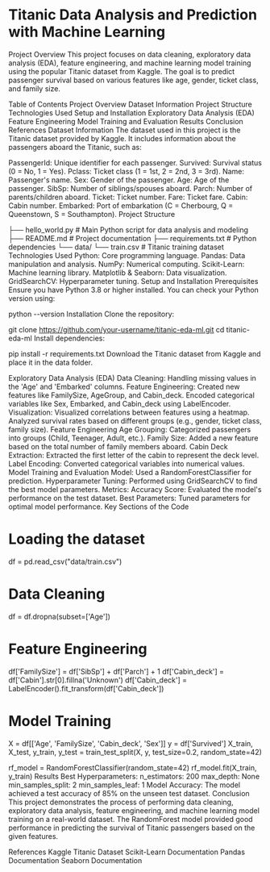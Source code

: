 # Titanic Data Analysis and Prediction with Machine Learning #

Project Overview
This project focuses on data cleaning, exploratory data analysis (EDA), feature engineering, and machine learning model training using the popular Titanic dataset from Kaggle. The goal is to predict passenger survival based on various features like age, gender, ticket class, and family size.

Table of Contents
Project Overview
Dataset Information
Project Structure
Technologies Used
Setup and Installation
Exploratory Data Analysis (EDA)
Feature Engineering
Model Training and Evaluation
Results
Conclusion
References
Dataset Information
The dataset used in this project is the Titanic dataset provided by Kaggle. It includes information about the passengers aboard the Titanic, such as:

PassengerId: Unique identifier for each passenger.
Survived: Survival status (0 = No, 1 = Yes).
Pclass: Ticket class (1 = 1st, 2 = 2nd, 3 = 3rd).
Name: Passenger's name.
Sex: Gender of the passenger.
Age: Age of the passenger.
SibSp: Number of siblings/spouses aboard.
Parch: Number of parents/children aboard.
Ticket: Ticket number.
Fare: Ticket fare.
Cabin: Cabin number.
Embarked: Port of embarkation (C = Cherbourg, Q = Queenstown, S = Southampton).
Project Structure

├── hello_world.py           # Main Python script for data analysis and modeling
├── README.md                # Project documentation
├── requirements.txt         # Python dependencies
└── data/
    └── train.csv            # Titanic training dataset
Technologies Used
Python: Core programming language.
Pandas: Data manipulation and analysis.
NumPy: Numerical computing.
Scikit-Learn: Machine learning library.
Matplotlib & Seaborn: Data visualization.
GridSearchCV: Hyperparameter tuning.
Setup and Installation
Prerequisites
Ensure you have Python 3.8 or higher installed. You can check your Python version using:


python --version
Installation
Clone the repository:


git clone https://github.com/your-username/titanic-eda-ml.git
cd titanic-eda-ml
Install dependencies:


pip install -r requirements.txt
Download the Titanic dataset from Kaggle and place it in the data folder.

Exploratory Data Analysis (EDA)
Data Cleaning: Handling missing values in the 'Age' and 'Embarked' columns.
Feature Engineering:
Created new features like FamilySize, AgeGroup, and Cabin_deck.
Encoded categorical variables like Sex, Embarked, and Cabin_deck using LabelEncoder.
Visualization:
Visualized correlations between features using a heatmap.
Analyzed survival rates based on different groups (e.g., gender, ticket class, family size).
Feature Engineering
Age Grouping: Categorized passengers into groups (Child, Teenager, Adult, etc.).
Family Size: Added a new feature based on the total number of family members aboard.
Cabin Deck Extraction: Extracted the first letter of the cabin to represent the deck level.
Label Encoding: Converted categorical variables into numerical values.
Model Training and Evaluation
Model: Used a RandomForestClassifier for prediction.
Hyperparameter Tuning: Performed using GridSearchCV to find the best model parameters.
Metrics:
Accuracy Score: Evaluated the model's performance on the test dataset.
Best Parameters: Tuned parameters for optimal model performance.
Key Sections of the Code

# Loading the dataset
df = pd.read_csv("data/train.csv")

# Data Cleaning
df = df.dropna(subset=['Age'])

# Feature Engineering
df['FamilySize'] = df['SibSp'] + df['Parch'] + 1
df['Cabin_deck'] = df['Cabin'].str[0].fillna('Unknown')
df['Cabin_deck'] = LabelEncoder().fit_transform(df['Cabin_deck'])

# Model Training
X = df[['Age', 'FamilySize', 'Cabin_deck', 'Sex']]
y = df['Survived']
X_train, X_test, y_train, y_test = train_test_split(X, y, test_size=0.2, random_state=42)

rf_model = RandomForestClassifier(random_state=42)
rf_model.fit(X_train, y_train)
Results
Best Hyperparameters:
n_estimators: 200
max_depth: None
min_samples_split: 2
min_samples_leaf: 1
Model Accuracy: The model achieved a test accuracy of 85% on the unseen test dataset.
Conclusion
This project demonstrates the process of performing data cleaning, exploratory data analysis, feature engineering, and machine learning model training on a real-world dataset. The RandomForest model provided good performance in predicting the survival of Titanic passengers based on the given features.

References
Kaggle Titanic Dataset
Scikit-Learn Documentation
Pandas Documentation
Seaborn Documentation
